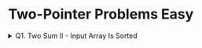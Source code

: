 # Two-Pointer Problems Easy

<details>
<summary>Q1. Two Sum II - Input Array Is Sorted</summary>

__problem statement:__
<https://leetcode.com/problems/two-sum-ii-input-array-is-sorted/description/>

__Constraints:__
- Index starts with 1
- Your solution must use only constant extra space.

### Approaches:

__1. Brute Force:__ two loops, for each i iterate j-> i+1 to n-1 if sum matches return [i+1, j+1] TC: O(n^2) SC: O(1)
__2. HashMap:__ 
- For each i find k-arr[i] inside the hashmap if pair is found then return [i+1, map.get(arr[i])+1] otherwise store {arr[i]: index} inside the hashmap
- This approach works for both Sorted and Unsorted array
- TC: O(N) SC: O(N) we need to optimize on SC

__3.Binary Search:__
- As given array is sorted, we can use Binary Search to find the compliment in rest of the array
- For each arr[i] find the k-arr[i] by using Binary Search. it takes logn to search on the array.
- TC: O(nlogn) SC: O(1), TC should be Optimized

__4.Two-pointer: Optimized__
- As array is sorted and we need to find only one pair, so we can use the two-pointer approach
- Where to start the pointers initially? p1=0 and p2=n-1
- How to move the pointers? Based on the sum(p1+p2) will decide which pointer to move.
```java
        if(arr[p1]+arr[p2] == k)
            return new int[]{p1+1, p2+1};
        else if(arr[p1] + arr[p2] > k)
            p2--;
        else
            p1++;
```

__Find Pairs Count with duplicates:__
```java
        var pairCount=0;
        if(arr[p1] + arr[p2] > k)
            p2--;
        else if(arr[p1] + arr[p2] < k)
            p1++;
        else{
            if(arr[p1] == arr[p2]){
             int dupCount = p2-p1;
             pairCount += ((dupCount)*(dupCount-1))/2; //freq C 2
            }else {
                int count1 = 0;
                int e1 = arr[p1];
                while(arr[p1] == e1){
                    count1++;
                    p1++;
                }
                int count2 = 0;
                int e2 = arr[p2];
                while(arr[p2] == e2){
                    count2++;
                    p2--;
                }
                
                pairCount += (count1*count2);
            }   
            
        }
```



__code:__

__Notes:__
</details>
